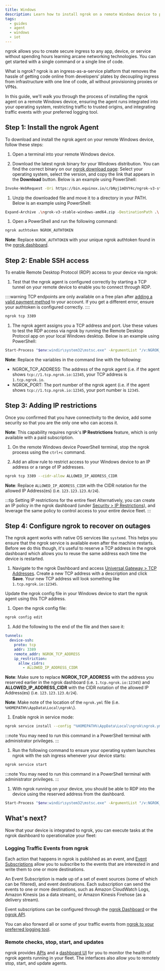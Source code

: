 ```yaml
---
title: Windows
description: Learn how to install ngrok on a remote Windows device to provide secure access and management.
tags:
  - guides
  - agent
  - windows
  - iot
---
```


ngrok allows you to create secure ingress to any app, device, or service without spending hours learning arcane networking technologies. You can get started with a single command or a single line of code.

What is ngrok? ngrok is an ingress-as-a-service platform that removes the hassle of getting code online from developers’ plates by decoupling ingress from infrastructure with one line of code, all without provisioning proxies or VPNs.

In this guide, we'll walk you through the process of installing the ngrok agent on a remote Windows device, ensuring the agent runs integrated into your operating system, restricting traffic to trusted origins, and integrating traffic events with your preferred logging tool.

## Step 1: Install the ngrok Agent

To download and install the ngrok agent on your remote Windows device, follow these steps:

1. Open a terminal into your remote Windows device.

1. Download the latest ngrok binary for your Windows distribution. You can find the correct binary on our [ngrok download page](https://download.ngrok.com): Select your operating system, select the version, and copy the link that appears in the **Download** button. Below is an example using PowerShell:

```bash
Invoke-WebRequest -Uri https://bin.equinox.io/c/bNyj1mQVY4c/ngrok-v3-stable-windows-amd64.zip -OutFile ngrok-v3-stable-windows-amd64.zip
```

1. Unzip the downloaded file and move it to a directory in your PATH. Below is an example using PowerShell:

```bash
Expand-Archive .\ngrok-v3-stable-windows-amd64.zip -DestinationPath .\
```

1. Open a PowerShell and run the following command:

```bash
ngrok authtoken NGROK_AUTHTOKEN
```

**Note**: Replace `NGROK_AUTHTOKEN` with your unique ngrok authtoken found in the [ngrok dashboard](https://dashboard.ngrok.com/get-started/your-authtoken).

## Step 2: Enable SSH access

To enable Remote Desktop Protocol (RDP) access to your device via ngrok:

1. Test that the ngrok agent is configured correctly by starting a TCP tunnel on your remote device to enable you to connect through RDP.

::::warning
TCP endpoints are only available on a free plan after [adding a valid payment method](https://dashboard.ngrok.com/settings#id-verification) to your account. If you get a different error, ensure your authtoken is configured correctly.
::::

```bash
ngrok tcp 3389
```

1. The ngrok agent assigns you a TCP address and port. Use these values to test the RDP access via ngrok by running the Remote Desktop Protocol app on your local Windows desktop. Below is an example using PowerShell:

```bash
Start-Process "$env:windir\system32\mstsc.exe" -ArgumentList "/v:NGROK_TCP_ADDRESS:NGROK_PORT"
```

**Note**: Replace the variables in the command line with the following:

- NGROK_TCP_ADDRESS: The address of the ngrok agent (i.e. if the agent shows `tcp://1.tcp.ngrok.io:12345`, your TCP address is `1.tcp.ngrok.io`.
- NGROK_PORT: The port number of the ngrok agent (i.e. if the agent shows `tcp://1.tcp.ngrok.io:12345`, your port number is `12345`.

## Step 3: Adding IP restrictions

Once you confirmed that you have connectivity to the device, add some security so that you are the only one who can access it.

**Note**: This capability requires ngrok's **IP Restrictions** feature, which is only available with a paid subscription.

1. On the remote Windows device PowerShell terminal, stop the ngrok process using the `ctrl+c` command.

1. Add an allow rule to restrict access to your Windows device to an IP address or a range of IP addresses.

```bash
ngrok tcp 3389 --cidr-allow ALLOWED_IP_ADDRESS_CIDR
```

**Note**: Replace `ALLOWED_IP_ADDRESS_CIDR` with the CIDR notation for the allowed IP Address(es) (i.e. `123.123.123.0/24`).

:::tip Setting IP restrictions for the entire fleet
Alternatively, you can create an IP policy in the ngrok dashboard (under [Security > IP Restrictions](https://dashboard.ngrok.com/security/ip-restrictions)), and leverage the same policy to control access to your entire device fleet.
:::

## Step 4: Configure ngrok to recover on outages

The ngrok agent works with native OS services like `systemd`. This helps you ensure that the ngrok service is available even after the machine restarts. Before we do this though, it's useful to reserve a TCP address in the ngrok dashboard which allows you to reuse the same address each time the device is restarted.

1. Navigate to the ngrok Dashboard and access [Universal Gateway > TCP Addresses](https://dashboard.ngrok.com/cloud-edge/tcp-addresses). Create a new TCP address with a description and click **Save**. Your new TCP address will look something like `1.tcp.ngrok.io:12345`.

Update the ngrok config file in your Windows device to start the ngrok agent using this TCP address.

1. Open the ngrok config file:

```bash
ngrok config edit
```

1. Add the following to the end of the file and then save it:

```yaml
tunnels:
  device-ssh:
    proto: tcp
    addr: 3389
    remote_addr: NGROK_TCP_ADDRESS
    ip_restriction:
      allow_cidrs:
        - ALLOWED_IP_ADDRESS_CIDR
```

**Note**: Make sure to replace **NGROK_TCP_ADDRESS** with the address you reserved earlier in the ngrok dashboard (i.e. `1.tcp.ngrok.io:12345`) and **ALLOWED_IP_ADDRESS_CIDR** with the CIDR notation of the allowed IP Address(es) (i.e. `123.123.123.0/24`).

**Note**: Make note of the location of the `ngrok.yml` file (i.e. `%HOMEPATH%\AppData\Local\ngrok\`).

1. Enable ngrok in service mode:

```bash
ngrok service install --config "%HOMEPATH%\AppData\Local\ngrok\ngrok.yml"
```

:::note
You may need to run this command in a PowerShell terminal with administrator privileges.
:::

1. Run the following command to ensure your operating system launches ngrok with the ssh ingress whenever your device starts:

```bash
ngrok service start
```

:::note
You may need to run this command in a PowerShell terminal with administrator privileges.
:::

1. With ngrok running on your device, you should be able to RDP into the device using the reserved address from the dashboard.

```bash
Start-Process "$env:windir\system32\mstsc.exe" -ArgumentList "/v:NGROK_TCP_ADDRESS:NGROK_PORT"
```

## What's next?

Now that your device is integrated to ngrok, you can ​​execute tasks at the ngrok dashboard to operationalize your fleet:

### Logging Traffic Events from ngrok

Each action that happens in ngrok is published as an event, and [Event Subscriptions](/docs/obs/) allow you to subscribe to the events that are interested in and write them to one or more destinations.

An Event Subscription is made up of a set of event sources (some of which can be filtered), and event destinations. Each subscription can send the events to one or more destinations, such as Amazon CloudWatch Logs, Amazon Kinesis (as a data stream), or Amazon Kinesis Firehose (as a delivery stream).

Event subscriptions can be configured through the [ngrok Dashboard](https://dashboard.ngrok.com/observability/event-subscriptions) or the [ngrok API](/docs/api/resources/event-destinations/).

You can also forward all or some of your traffic events from [ngrok to your preferred logging tool](/docs/obs/).

### Remote checks, stop, start, and updates

ngrok provides [APIs](/docs/api/resources/tunnel-sessions/#restart-tunnel-agent) and a [dashboard UI](https://dashboard.ngrok.com/tunnels/agents) for you to monitor the health of ngrok agents running in your fleet. The interfaces also allow you to remotely stop, start, and update agents.
